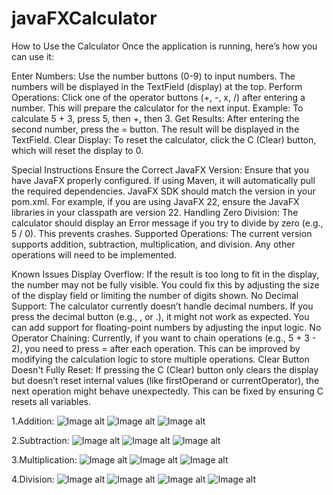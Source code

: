 # javaFXCalculator

How to Use the Calculator
Once the application is running, here’s how you can use it:

Enter Numbers:
Use the number buttons (0-9) to input numbers. The numbers will be displayed in the TextField (display) at the top.
Perform Operations:
Click one of the operator buttons (+, -, x, /) after entering a number. This will prepare the calculator for the next input.
Example: To calculate 5 + 3, press 5, then +, then 3.
Get Results:
After entering the second number, press the = button. The result will be displayed in the TextField.
Clear Display:
To reset the calculator, click the C (Clear) button, which will reset the display to 0.

Special Instructions
Ensure the Correct JavaFX Version:
Ensure that you have JavaFX properly configured. If using Maven, it will automatically pull the required dependencies.
JavaFX SDK should match the version in your pom.xml. For example, if you are using JavaFX 22, ensure the JavaFX libraries in your classpath are version 22.
Handling Zero Division:
The calculator should display an Error message if you try to divide by zero (e.g., 5 / 0). This prevents crashes.
Supported Operations:
The current version supports addition, subtraction, multiplication, and division. Any other operations will need to be implemented.

Known Issues
Display Overflow:
If the result is too long to fit in the display, the number may not be fully visible. You could fix this by adjusting the size of the display field or limiting the number of digits shown.
No Decimal Support:
The calculator currently doesn’t handle decimal numbers. If you press the decimal button (e.g., , or .), it might not work as expected. You can add support for floating-point numbers by adjusting the input logic.
No Operator Chaining:
Currently, if you want to chain operations (e.g., 5 + 3 - 2), you need to press = after each operation. This can be improved by modifying the calculation logic to store multiple operations.
Clear Button Doesn't Fully Reset:
If pressing the C (Clear) button only clears the display but doesn’t reset internal values (like firstOperand or currentOperator), the next operation might behave unexpectedly. This can be fixed by ensuring C resets all variables.

1.Addition:
![Image alt](https://github.com/malika-mk/javaFXCalculator/blob/main/Снимок%20экрана%202024-10-19%20в%2016.29.11.png)
![Image alt](https://github.com/malika-mk/javaFXCalculator/blob/main/Снимок%20экрана%202024-10-19%20в%2016.29.23.png)
![Image alt](https://github.com/malika-mk/javaFXCalculator/blob/main/Снимок%20экрана%202024-10-19%20в%2016.29.33.png)

2.Subtraction:
![Image alt](https://github.com/malika-mk/javaFXCalculator/blob/main/Снимок%20экрана%202024-10-19%20в%2016.29.56.png)
![Image alt](https://github.com/malika-mk/javaFXCalculator/blob/main/Снимок%20экрана%202024-10-19%20в%2016.30.07.png)
![Image alt](https://github.com/malika-mk/javaFXCalculator/blob/main/Снимок%20экрана%202024-10-19%20в%2016.30.11.png)

3.Multiplication:
![Image alt](https://github.com/malika-mk/javaFXCalculator/blob/main/Снимок%20экрана%202024-10-19%20в%2016.30.58.png)
![Image alt](https://github.com/malika-mk/javaFXCalculator/blob/main/Снимок%20экрана%202024-10-19%20в%2016.31.06.png)
![Image alt](https://github.com/malika-mk/javaFXCalculator/blob/main/Снимок%20экрана%202024-10-19%20в%2016.31.10.png)

4.Division:
![Image alt](https://github.com/malika-mk/javaFXCalculator/blob/main/Снимок%20экрана%202024-10-19%20в%2016.31.22.png)
![Image alt](https://github.com/malika-mk/javaFXCalculator/blob/main/Снимок%20экрана%202024-10-19%20в%2016.40.20.png)
![Image alt](https://github.com/malika-mk/javaFXCalculator/blob/main/Снимок%20экрана%202024-10-19%20в%2016.31.29.png)
![Image alt](https://github.com/{username}/{repository}/raw/{branch}/{path}/image.png)

